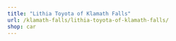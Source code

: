 ```yaml
---
title: "Lithia Toyota of Klamath Falls"
url: /klamath-falls/lithia-toyota-of-klamath-falls/
shop: car
---
```


